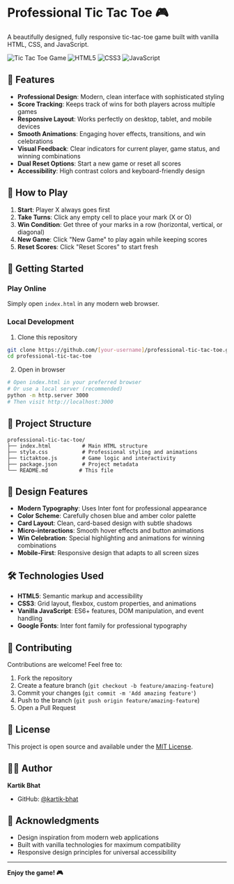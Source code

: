# Professional Tic Tac Toe 🎮

A beautifully designed, fully responsive tic-tac-toe game built with vanilla HTML, CSS, and JavaScript.

![Tic Tac Toe Game](https://img.shields.io/badge/Game-Tic%20Tac%20Toe-blue)
![HTML5](https://img.shields.io/badge/HTML5-E34F26?logo=html5&logoColor=white)
![CSS3](https://img.shields.io/badge/CSS3-1572B6?logo=css3&logoColor=white)
![JavaScript](https://img.shields.io/badge/JavaScript-F7DF1E?logo=javascript&logoColor=black)

## 🌟 Features

- **Professional Design**: Modern, clean interface with sophisticated styling
- **Score Tracking**: Keeps track of wins for both players across multiple games
- **Responsive Layout**: Works perfectly on desktop, tablet, and mobile devices
- **Smooth Animations**: Engaging hover effects, transitions, and win celebrations
- **Visual Feedback**: Clear indicators for current player, game status, and winning combinations
- **Dual Reset Options**: Start a new game or reset all scores
- **Accessibility**: High contrast colors and keyboard-friendly design

## 🎯 How to Play

1. **Start**: Player X always goes first
2. **Take Turns**: Click any empty cell to place your mark (X or O)
3. **Win Condition**: Get three of your marks in a row (horizontal, vertical, or diagonal)
4. **New Game**: Click "New Game" to play again while keeping scores
5. **Reset Scores**: Click "Reset Scores" to start fresh

## 🚀 Getting Started

### Play Online
Simply open `index.html` in any modern web browser.

### Local Development
1. Clone this repository
```bash
git clone https://github.com/[your-username]/professional-tic-tac-toe.git
cd professional-tic-tac-toe
```

2. Open in browser
```bash
# Open index.html in your preferred browser
# Or use a local server (recommended)
python -m http.server 3000
# Then visit http://localhost:3000
```

## 📁 Project Structure

```
professional-tic-tac-toe/
├── index.html          # Main HTML structure
├── style.css           # Professional styling and animations
├── tictaktoe.js        # Game logic and interactivity
├── package.json        # Project metadata
└── README.md          # This file
```

## 🎨 Design Features

- **Modern Typography**: Uses Inter font for professional appearance
- **Color Scheme**: Carefully chosen blue and amber color palette
- **Card Layout**: Clean, card-based design with subtle shadows
- **Micro-interactions**: Smooth hover effects and button animations
- **Win Celebration**: Special highlighting and animations for winning combinations
- **Mobile-First**: Responsive design that adapts to all screen sizes

## 🛠️ Technologies Used

- **HTML5**: Semantic markup and accessibility
- **CSS3**: Grid layout, flexbox, custom properties, and animations
- **Vanilla JavaScript**: ES6+ features, DOM manipulation, and event handling
- **Google Fonts**: Inter font family for professional typography

## 🤝 Contributing

Contributions are welcome! Feel free to:

1. Fork the repository
2. Create a feature branch (`git checkout -b feature/amazing-feature`)
3. Commit your changes (`git commit -m 'Add amazing feature'`)
4. Push to the branch (`git push origin feature/amazing-feature`)
5. Open a Pull Request

## 📄 License

This project is open source and available under the [MIT License](LICENSE).

## 👨‍💻 Author

**Kartik Bhat**
- GitHub: [@kartik-bhat](https://github.com/kartik-bhat)

## 🎉 Acknowledgments

- Design inspiration from modern web applications
- Built with vanilla technologies for maximum compatibility
- Responsive design principles for universal accessibility

---

**Enjoy the game! 🎮**
